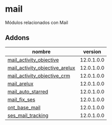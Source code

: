 mail
=========
Módulos relacionados con Mail


Addons
----------------
nombre | version
--- | ---
[mail_activity_objective](mail_activity_objective/) | 12.0.1.0.0
[mail_activity_objective_arelux](mail_activity_objective_arelux/) | 12.0.1.0.0
[mail_activity_objective_crm](mail_activity_objective_crm/) | 12.0.1.0.0
[mail_arelux](mail_arelux/) | 12.0.1.0.0
[mail_auto_starred](mail_auto_starred/) | 12.0.1.0.0
[mail_fix_ses](mail_fix_ses/) | 12.0.1.0.0
[ont_base_mail](ont_base_mail/) | 12.0.1.0.0
[ses_mail_tracking](ses_mail_tracking/) | 12.0.1.0.0
